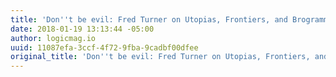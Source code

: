 ```yaml
---
title: 'Don''t be evil: Fred Turner on Utopias, Frontiers, and Brogrammers'
date: 2018-01-19 13:13:44 -05:00
author: logicmag.io
uuid: 11087efa-3ccf-4f72-9fba-9cadbf00dfee
original_title: 'Don''t be evil: Fred Turner on Utopias, Frontiers, and Brogrammers'
---
```


